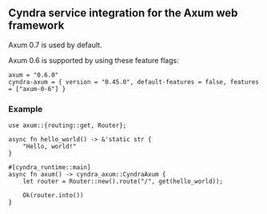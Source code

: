 ## Cyndra service integration for the Axum web framework

Axum 0.7 is used by default.

Axum 0.6 is supported by using these feature flags:

```toml,ignore
axum = "0.6.0"
cyndra-axum = { version = "0.45.0", default-features = false, features = ["axum-0-6"] }
```

### Example

```rust,ignore
use axum::{routing::get, Router};

async fn hello_world() -> &'static str {
    "Hello, world!"
}

#[cyndra_runtime::main]
async fn axum() -> cyndra_axum::CyndraAxum {
    let router = Router::new().route("/", get(hello_world));

    Ok(router.into())
}
```
